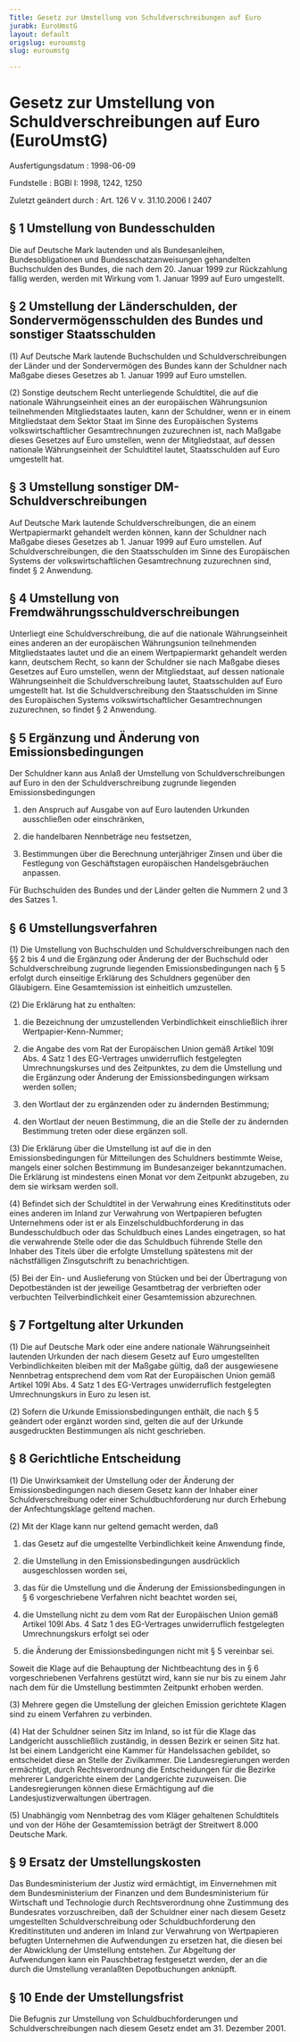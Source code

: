 ```yaml
---
Title: Gesetz zur Umstellung von Schuldverschreibungen auf Euro
jurabk: EuroUmstG
layout: default
origslug: euroumstg
slug: euroumstg

---
```


# Gesetz zur Umstellung von Schuldverschreibungen auf Euro (EuroUmstG)

Ausfertigungsdatum
:   1998-06-09

Fundstelle
:   BGBl I: 1998, 1242, 1250

Zuletzt geändert durch
:   Art. 126 V v. 31.10.2006 I 2407


## § 1 Umstellung von Bundesschulden

Die auf Deutsche Mark lautenden und als Bundesanleihen,
Bundesobligationen und Bundesschatzanweisungen gehandelten
Buchschulden des Bundes, die nach dem 20. Januar 1999 zur Rückzahlung
fällig werden, werden mit Wirkung vom 1. Januar 1999 auf Euro
umgestellt.


## § 2 Umstellung der Länderschulden, der Sondervermögensschulden des Bundes und sonstiger Staatsschulden

(1) Auf Deutsche Mark lautende Buchschulden und Schuldverschreibungen
der Länder und der Sondervermögen des Bundes kann der Schuldner nach
Maßgabe dieses Gesetzes ab 1. Januar 1999 auf Euro umstellen.

(2) Sonstige deutschem Recht unterliegende Schuldtitel, die auf die
nationale Währungseinheit eines an der europäischen Währungsunion
teilnehmenden Mitgliedstaates lauten, kann der Schuldner, wenn er in
einem Mitgliedstaat dem Sektor Staat im Sinne des Europäischen Systems
volkswirtschaftlicher Gesamtrechnungen zuzurechnen ist, nach Maßgabe
dieses Gesetzes auf Euro umstellen, wenn der Mitgliedstaat, auf dessen
nationale Währungseinheit der Schuldtitel lautet, Staatsschulden auf
Euro umgestellt hat.


## § 3 Umstellung sonstiger DM-Schuldverschreibungen

Auf Deutsche Mark lautende Schuldverschreibungen, die an einem
Wertpapiermarkt gehandelt werden können, kann der Schuldner nach
Maßgabe dieses Gesetzes ab 1. Januar 1999 auf Euro umstellen. Auf
Schuldverschreibungen, die den Staatsschulden im Sinne des
Europäischen Systems der volkswirtschaftlichen Gesamtrechnung
zuzurechnen sind, findet § 2 Anwendung.


## § 4 Umstellung von Fremdwährungsschuldverschreibungen

Unterliegt eine Schuldverschreibung, die auf die nationale
Währungseinheit eines anderen an der europäischen Währungsunion
teilnehmenden Mitgliedstaates lautet und die an einem Wertpapiermarkt
gehandelt werden kann, deutschem Recht, so kann der Schuldner sie nach
Maßgabe dieses Gesetzes auf Euro umstellen, wenn der Mitgliedstaat,
auf dessen nationale Währungseinheit die Schuldverschreibung lautet,
Staatsschulden auf Euro umgestellt hat. Ist die Schuldverschreibung
den Staatsschulden im Sinne des Europäischen Systems
volkswirtschaftlicher Gesamtrechnungen zuzurechnen, so findet § 2
Anwendung.


## § 5 Ergänzung und Änderung von Emissionsbedingungen

Der Schuldner kann aus Anlaß der Umstellung von Schuldverschreibungen
auf Euro in den der Schuldverschreibung zugrunde liegenden
Emissionsbedingungen

1.  den Anspruch auf Ausgabe von auf Euro lautenden Urkunden ausschließen
    oder einschränken,


2.  die handelbaren Nennbeträge neu festsetzen,


3.  Bestimmungen über die Berechnung unterjähriger Zinsen und über die
    Festlegung von Geschäftstagen europäischen Handelsgebräuchen anpassen.



Für Buchschulden des Bundes und der Länder gelten die Nummern 2 und 3
des Satzes 1.


## § 6 Umstellungsverfahren

(1) Die Umstellung von Buchschulden und Schuldverschreibungen nach den
§§ 2 bis 4 und die Ergänzung oder Änderung der der Buchschuld oder
Schuldverschreibung zugrunde liegenden Emissionsbedingungen nach § 5
erfolgt durch einseitige Erklärung des Schuldners gegenüber den
Gläubigern. Eine Gesamtemission ist einheitlich umzustellen.

(2) Die Erklärung hat zu enthalten:

1.  die Bezeichnung der umzustellenden Verbindlichkeit einschließlich
    ihrer Wertpapier-Kenn-Nummer;


2.  die Angabe des vom Rat der Europäischen Union gemäß Artikel 109l Abs.
    4 Satz 1 des EG-Vertrages unwiderruflich festgelegten
    Umrechnungskurses und des Zeitpunktes, zu dem die Umstellung und die
    Ergänzung oder Änderung der Emissionsbedingungen wirksam werden
    sollen;


3.  den Wortlaut der zu ergänzenden oder zu ändernden Bestimmung;


4.  den Wortlaut der neuen Bestimmung, die an die Stelle der zu ändernden
    Bestimmung treten oder diese ergänzen soll.




(3) Die Erklärung über die Umstellung ist auf die in den
Emissionsbedingungen für Mitteilungen des Schuldners bestimmte Weise,
mangels einer solchen Bestimmung im Bundesanzeiger bekanntzumachen.
Die Erklärung ist mindestens einen Monat vor dem Zeitpunkt abzugeben,
zu dem sie wirksam werden soll.

(4) Befindet sich der Schuldtitel in der Verwahrung eines
Kreditinstituts oder eines anderen im Inland zur Verwahrung von
Wertpapieren befugten Unternehmens oder ist er als
Einzelschuldbuchforderung in das Bundesschuldbuch oder das Schuldbuch
eines Landes eingetragen, so hat die verwahrende Stelle oder die das
Schuldbuch führende Stelle den Inhaber des Titels über die erfolgte
Umstellung spätestens mit der nächstfälligen Zinsgutschrift zu
benachrichtigen.

(5) Bei der Ein- und Auslieferung von Stücken und bei der Übertragung
von Depotbeständen ist der jeweilige Gesamtbetrag der verbrieften oder
verbuchten Teilverbindlichkeit einer Gesamtemission abzurechnen.


## § 7 Fortgeltung alter Urkunden

(1) Die auf Deutsche Mark oder eine andere nationale Währungseinheit
lautenden Urkunden der nach diesem Gesetz auf Euro umgestellten
Verbindlichkeiten bleiben mit der Maßgabe gültig, daß der ausgewiesene
Nennbetrag entsprechend dem vom Rat der Europäischen Union gemäß
Artikel 109l Abs. 4 Satz 1 des EG-Vertrages unwiderruflich
festgelegten Umrechnungskurs in Euro zu lesen ist.

(2) Sofern die Urkunde Emissionsbedingungen enthält, die nach § 5
geändert oder ergänzt worden sind, gelten die auf der Urkunde
ausgedruckten Bestimmungen als nicht geschrieben.


## § 8 Gerichtliche Entscheidung

(1) Die Unwirksamkeit der Umstellung oder der Änderung der
Emissionsbedingungen nach diesem Gesetz kann der Inhaber einer
Schuldverschreibung oder einer Schuldbuchforderung nur durch Erhebung
der Anfechtungsklage geltend machen.

(2) Mit der Klage kann nur geltend gemacht werden, daß

1.  das Gesetz auf die umgestellte Verbindlichkeit keine Anwendung finde,


2.  die Umstellung in den Emissionsbedingungen ausdrücklich ausgeschlossen
    worden sei,


3.  das für die Umstellung und die Änderung der Emissionsbedingungen in §
    6 vorgeschriebene Verfahren nicht beachtet worden sei,


4.  die Umstellung nicht zu dem vom Rat der Europäischen Union gemäß
    Artikel 109l Abs. 4 Satz 1 des EG-Vertrages unwiderruflich
    festgelegten Umrechnungskurs erfolgt sei oder


5.  die Änderung der Emissionsbedingungen nicht mit § 5 vereinbar sei.



Soweit die Klage auf die Behauptung der Nichtbeachtung des in § 6
vorgeschriebenen Verfahrens gestützt wird, kann sie nur bis zu einem
Jahr nach dem für die Umstellung bestimmten Zeitpunkt erhoben werden.

(3) Mehrere gegen die Umstellung der gleichen Emission gerichtete
Klagen sind zu einem Verfahren zu verbinden.

(4) Hat der Schuldner seinen Sitz im Inland, so ist für die Klage das
Landgericht ausschließlich zuständig, in dessen Bezirk er seinen Sitz
hat. Ist bei einem Landgericht eine Kammer für Handelssachen gebildet,
so entscheidet diese an Stelle der Zivilkammer. Die Landesregierungen
werden ermächtigt, durch Rechtsverordnung die Entscheidungen für die
Bezirke mehrerer Landgerichte einem der Landgerichte zuzuweisen. Die
Landesregierungen können diese Ermächtigung auf die
Landesjustizverwaltungen übertragen.

(5) Unabhängig vom Nennbetrag des vom Kläger gehaltenen Schuldtitels
und von der Höhe der Gesamtemission beträgt der Streitwert 8.000
Deutsche Mark.


## § 9 Ersatz der Umstellungskosten

Das Bundesministerium der Justiz wird ermächtigt, im Einvernehmen mit
dem Bundesministerium der Finanzen und dem Bundesministerium für
Wirtschaft und Technologie durch Rechtsverordnung ohne Zustimmung des
Bundesrates vorzuschreiben, daß der Schuldner einer nach diesem Gesetz
umgestellten Schuldverschreibung oder Schuldbuchforderung den
Kreditinstituten und anderen im Inland zur Verwahrung von Wertpapieren
befugten Unternehmen die Aufwendungen zu ersetzen hat, die diesen bei
der Abwicklung der Umstellung entstehen. Zur Abgeltung der
Aufwendungen kann ein Pauschbetrag festgesetzt werden, der an die
durch die Umstellung veranlaßten Depotbuchungen anknüpft.


## § 10 Ende der Umstellungsfrist

Die Befugnis zur Umstellung von Schuldbuchforderungen und
Schuldverschreibungen nach diesem Gesetz endet am 31. Dezember 2001.

